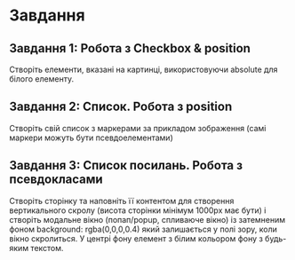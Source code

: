 # Завдання

## Завдання 1: Робота з Checkbox & position

Створіть елементи, вказані на картинці, використовуючи absolute для
білого елементу.

## Завдання 2: Список. Робота з position

Створіть свій список з маркерами за прикладом зображення (самі маркери можуть бути
псевдоелементами)

## Завдання 3: Список посилань. Робота з псевдокласами

Створіть сторінку та наповніть її контентом для створення вертикального скролу (висота сторінки
мінімум 1000px має бути) і створіть модальне вікно (попап/popup, спливаюче вікно) із затемненим
фоном background: rgba(0,0,0,0.4) який залишається у полі зору, коли вікно скролиться. У центрі фону
елемент з білим кольором фону з будь-яким текстом.
